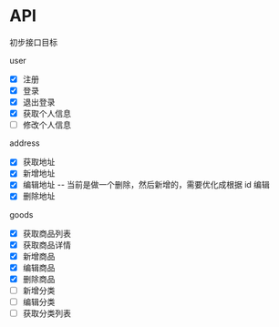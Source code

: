 # API

初步接口目标

user

- [x] 注册
- [x] 登录
- [x] 退出登录
- [x] 获取个人信息
- [ ] 修改个人信息

address

- [x] 获取地址
- [x] 新增地址
- [x] 编辑地址 -- 当前是做一个删除，然后新增的，需要优化成根据 id 编辑
- [x] 删除地址

goods

- [x] 获取商品列表
- [x] 获取商品详情
- [x] 新增商品
- [x] 编辑商品
- [x] 删除商品
- [ ] 新增分类
- [ ] 编辑分类
- [ ] 获取分类列表
